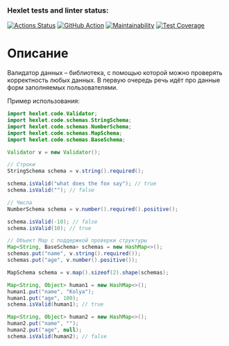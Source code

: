 ### Hexlet tests and linter status:
[![Actions Status](https://github.com/itechnik-swd/java-project-78/actions/workflows/hexlet-check.yml/badge.svg)](https://github.com/itechnik-swd/java-project-78/actions)
[![GitHub Action](https://github.com/itechnik-swd/java-project-78/actions/workflows/main.yml/badge.svg)](https://github.com/itechnik-swd/java-project-78/actions)
[![Maintainability](https://api.codeclimate.com/v1/badges/ff0c8bf2d60c6de556b1/maintainability)](https://codeclimate.com/github/itechnik-swd/java-project-78/maintainability)
[![Test Coverage](https://api.codeclimate.com/v1/badges/ff0c8bf2d60c6de556b1/test_coverage)](https://codeclimate.com/github/itechnik-swd/java-project-78/test_coverage)

# Описание
Валидатор данных – библиотека, с помощью которой можно проверять корректность любых данных.
В первую очередь речь идёт про данные форм заполняемых пользователями.

Пример использования:
```java
import hexlet.code.Validator;
import hexlet.code.schemas.StringSchema;
import hexlet.code.schemas.NumberSchema;
import hexlet.code.schemas.MapSchema;
import hexlet.code.schemas.BaseSchema;

Validator v = new Validator();

// Строки
StringSchema schema = v.string().required();

schema.isValid("what does the fox say"); // true
schema.isValid(""); // false

// Числа
NumberSchema schema = v.number().required().positive();

schema.isValid(-10); // false
schema.isValid(10); // true

// Объект Map с поддержкой проверки структуры
Map<String, BaseSchema> schemas = new HashMap<>();
schemas.put("name", v.string().required());
schemas.put("age", v.number().positive());

MapSchema schema = v.map().sizeof(2).shape(schemas);

Map<String, Object> human1 = new HashMap<>();
human1.put("name", "Kolya");
human1.put("age", 100);
schema.isValid(human1); // true

Map<String, Object> human2 = new HashMap<>();
human2.put("name", "");
human2.put("age", null);
schema.isValid(human2); // false
```